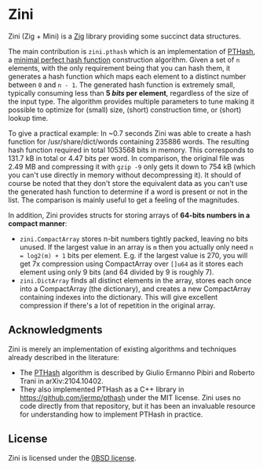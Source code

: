 # Zini

Zini (Zig + Mini) is a [Zig](https://ziglang.org/) library providing some succinct data structures.

The main contribution is `zini.pthash` which is an implementation of [PTHash][pthash], a [minimal perfect hash function](https://en.wikipedia.org/wiki/Perfect_hash_function) construction algorithm.
Given a set of `n` elements, with the only requirement being that you can hash them, it generates a hash function which maps each element to a distinct number between `0` and `n - 1`.
The generated hash function is extremely small, typically consuming less than **5 _bits_ per element**, regardless of the size of the input type.
The algorithm provides multiple parameters to tune making it possible to optimize for (small) size, (short) construction time, or (short) lookup time.

To give a practical example:
In ~0.7 seconds Zini was able to create a hash function for /usr/share/dict/words containing 235886 words.
The resulting hash function required in total 1053568 bits in memory.
This corresponds to 131.7 kB in total or 4.47 bits per word.
In comparison, the original file was 2.49 MB and compressing it with `gzip -9` only gets it down to 754 kB (which you can't use directly in memory without decompressing it).
It should of course be noted that they don't store the equivalent data as you can't use the generated hash function to determine if a word is present or not in the list.
The comparison is mainly useful to get a feeling of the magnitudes.

In addition, Zini provides structs for storing arrays of **64-bits numbers in a compact manner**:

- `zini.CompactArray` stores n-bit numbers tightly packed, leaving no bits unused.
  If the largest value in an array is `m` then you actually only need `n = log2(m) + 1` bits per element.
  E.g. if the largest value is 270, you will get 7x compression using CompactArray over `[]u64` as it stores each element using only 9 bits (and 64 divided by 9 is roughly 7).
- `zini.DictArray` finds all distinct elements in the array, stores each once into a CompactArray (the dictionary), and creates a new CompactArray containing indexes into the dictionary.
  This will give excellent compression if there's a lot of repetition in the original array.

## Acknowledgments

Zini is merely an implementation of existing algorithms and techniques already described in the literature:

- The [PTHash][pthash] algorithm is described by Giulio Ermanno Pibiri and Roberto Trani in arXiv:2104.10402.
- They also implemented PTHash as a C++ library in <https://github.com/jermp/pthash> under the MIT license.
  Zini uses no code directly from that repository, but it has been an invaluable resource for understanding how to implement PTHash in practice.

[pthash]: https://arxiv.org/abs/2104.10402

## License

Zini is licensed under the [0BSD license](https://spdx.org/licenses/0BSD.html).
